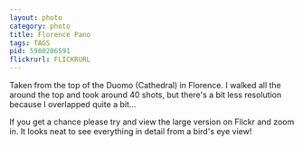 ```yaml
---
layout: photo
category: photo
title: Florence Pano
tags: TAGS
pid: 5980206591
flickrurl: FLICKRURL
---
```



Taken from the top of the Duomo (Cathedral) in Florence. I walked all the around the top and took around 40 shots, but there's a bit less resolution because I overlapped quite a bit…

<p>If you get a chance please try and view the large version on Flickr and zoom in. It looks neat to see everything in detail from a bird's eye view!
